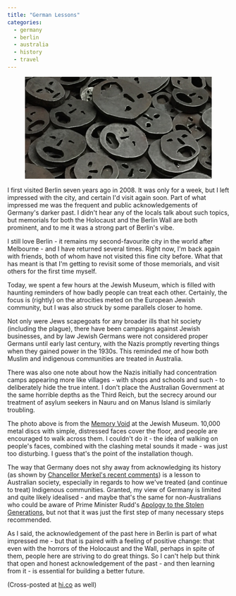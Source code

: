 ```yaml
---
title: "German Lessons"
categories:
  - germany
  - berlin
  - australia
  - history
  - travel
---
```


<figure>
<img src="/images/memory-void.jpg" alt="The Memory Void at the Jewish Museum in Berlin" />
</figure>

I first visited Berlin seven years ago in 2008. It was only for a week, but I left impressed with the city, and certain I'd visit again soon. Part of what impressed me was the frequent and public acknowledgements of Germany's darker past. I didn't hear any of the locals talk about such topics, but memorials for both the Holocaust and the Berlin Wall are both prominent, and to me it was a strong part of Berlin's vibe.

I still love Berlin - it remains my second-favourite city in the world after Melbourne - and I have returned several times. Right now, I'm back again with friends, both of whom have not visited this fine city before. What that has meant is that I'm getting to revisit some of those memorials, and visit others for the first time myself.

Today, we spent a few hours at the Jewish Museum, which is filled with haunting reminders of how badly people can treat each other. Certainly, the focus is (rightly) on the atrocities meted on the European Jewish community, but I was also struck by some parallels closer to home.

Not only were Jews scapegoats for any broader ills that hit society (including the plague), there have been campaigns against Jewish businesses, and by law Jewish Germans were not considered proper Germans until early last century, with the Nazis promptly reverting things when they gained power in the 1930s. This reminded me of how both Muslim and indigenous communities are treated in Australia.

There was also one note about how the Nazis initially had concentration camps appearing more like villages - with shops and schools and such - to deliberately hide the true intent. I don't place the Australian Government at the same horrible depths as the Third Reich, but the secrecy around our treatment of asylum seekers in Nauru and on Manus Island is similarly troubling.

The photo above is from the [Memory Void](https://en.wikipedia.org/wiki/Jewish_Museum,_Berlin#Installation_Shalekhet_.E2.80.93_Fallen_leaves) at the Jewish Museum. 10,000 metal discs with simple, distressed faces cover the floor, and people are encouraged to walk across them. I couldn't do it - the idea of walking on people's faces, combined with the clashing metal sounds it made - was just too disturbing. I guess that's the point of the installation though.

The way that Germany does not shy away from acknowledging its history (as shown by [Chancellor Merkel's recent comments](http://www.reuters.com/article/2015/10/21/us-israel-netanyahu-hitler-germany-idUSKCN0SF1OI20151021)) is a lesson to Australian society, especially in regards to how we've treated (and continue to treat) Indigenous communities. Granted, my view of Germany is limited and quite likely idealised - and maybe that's the same for non-Australians who could be aware of Prime Minister Rudd's [Apology to the Stolen Generations](http://www.australia.gov.au/about-australia/our-country/our-people/apology-to-australias-indigenous-peoples), but not that it was just the first step of many necessary steps recommended.

As I said, the acknowledgement of the past here in Berlin is part of what impressed me - but that is paired with a feeling of positive change: that even with the horrors of the Holocaust and the Wall, perhaps in spite of them, people here are striving to do great things. So I can't help but think that open and honest acknowledgement of the past - and then learning from it - is essential for building a better future.

(Cross-posted at [hi.co](http://hitotoki.org/moments/dy7igied) as well)
